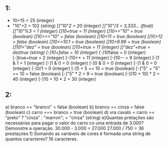 ## 1:
- 10+15 = 25 (integer)
- "10"+2 = 102 (string)
[]"10"*2 = 20 (integer)
[]"10"/3 = 3,333... (float)
[]"10"%3 = 1 (integer)
[]10+true = 11 (integer)
[]10=="10" = true (boolean)
[]10==="10" = false (boolean)
[]10<11 = true (boolean)
[]10>12 = false (boolean)
[]10<=10.1 = true (boolean)
[]10>9.99 = true (boolean)
[]10!="dez" = true (boolean)
[]10+true =  11 (integer)
[]"dez"+true = deztrue (string)
[-]10+false = 10 (integer)
[-]10*false = 0 (integer)
[-]true+true = 2 (integer)
[-]10++ = 11 (integer)
[-]10-- = 9 (integer)
[-]1 & 1 = 1 (integer)
[-]1 & 0 = 0 (integer)
[-]0 & 0 = 0 (integer)
[-]1 & 0 = 0 (integer)
[-]0/1 = 0 (integer)
[-]5 + 5 == 10 = true (boolean)
[-]"5" + "5" == 10 = false (boolean)
[-]"5" * 2 > 9 = true (boolean)
[-](10 + 10) * 2 = 40 (integer)
[-]10 + 10 * 2 = 30 (integer)

## 2:

a) branco == "branco" = false (boolean)
b) branco == cinza = false (boolean)
c) carro === branco = true (boolean)
d) vra cavalo = carro == "preto" ? "cinza" : "marron"; = "cinza" (string)
e)Quantas pretações são necessárias para pagar o valor do carro co uma entrada de 3.000? Demonstre a operação.
	30.000 - 3.000 = 27.000
	27.000 / 750 = 36 prestações
f) Somando as variáveis de cores é formada uma string de quantos caracteres? 16 caracteres.
